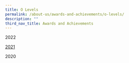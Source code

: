 ```yaml
---
title: O Levels
permalink: /about-us/awards-and-achievements/o-levels/
description: ""
third_nav_title: Awards and Achievements
---
```

2022

[2021](https://compassvalesec.moe.edu.sg/our-purpose/awards-achievements/academics/o-levels/2021/)

2020